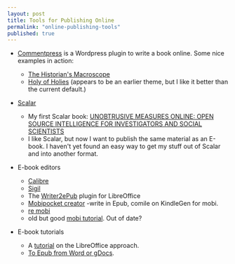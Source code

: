 ```yaml
---
layout: post
title: Tools for Publishing Online
permalink: "online-publishing-tools"
published: true
---
```



- [Commentpress](http://futureofthebook.org/commentpress/) is a Wordpress plugin to write a book online. Some nice examples in action:
  - [The Historian's Macroscope](http://www.themacroscope.org/?p=1)
  - [Holy of Holies](http://futureofthebook.org/mitchellstephens/holyofholies/) (appears to be an earlier theme, but I like it better than the current default.)

- [Scalar](http://scalar.usc.edu/)
  - My first Scalar book: [UNOBTRUSIVE MEASURES ONLINE: OPEN SOURCE INTELLIGENCE FOR INVESTIGATORS AND SOCIAL SCIENTISTS](http://scalar.usc.edu/works/unobtrusive-measures-online/index)
  - I like Scalar, but now I want to publish the same material as an E-book. I haven't yet found an easy way to get my stuff out of Scalar and into another format.
  
- E-book editors
  - [Calibre](http://calibre-ebook.com/about)
  - [Sigil](http://sigil-ebook.com/)
  - The [Writer2ePub](http://extensions.services.openoffice.org/en/project/Writer2ePub) plugin for LibreOffice
  - [Mobipocket creator](http://www.mobipocket.com/en/DownloadSoft/ProductDetailsCreator.asp)
  -write in Epub, comile on KindleGen for mobi.
  - [re mobi](http://wiki.mobileread.com/wiki/Mobi)
  - old but good [mobi tutorial](http://www.scribd.com/doc/18235746/HarryT-s-MobiPocket-Tutorial). Out of date?

- E-book tutorials
  - A [tutorial](http://opensource.com/life/13/8/how-create-ebook-open-source-way) on the LibreOffice approach.
  - [To Epub from Word or gDocs](http://janefriedman.com/2014/12/19/word-epub/).


